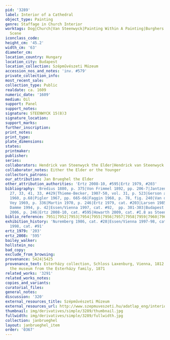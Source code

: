 ```yaml
---
pid: '3289'
label: Interior of a Cathedral
object_type: Painting
genre: Staffage in Church Interior
worktags: Dog|Church|Van Steenwyck|Painting Within A Painting|Burghers|Children|Interior
  Scene
iconclass_code:
height_cm: '45.2'
width_cm: '63'
diameter_cm:
location_country: Hungary
location_city: Budapest
location_collection: Szépművészeti Múzeum
accession_nos_and_notes: 'inv. #579'
private_collection_info:
most_recent_sale:
collection_type: Public
realdate: ca. 1609
numeric_date: '1609'
medium: Oil
support: Panel
support_notes:
signature: STEENWYCK 15(8)3
signature_location:
support_marks:
further_inscription:
print_notes:
print_type:
plate_dimensions:
states:
printmaker:
publisher:
series:
collaborators: Hendrick van Steenwyck the Elder|Hendrick van Steenwyck the Younger
collaborator_notes: Either the Elder or the Younger
collectors_patrons:
our_attribution: Jan Brueghel the Elder
other_attribution_authorities: 'Ertz 2008-10, #595|Ertz 1979, #203'
bibliography: 'Bredius 1880, p. 375|Von Frimmel 1892, pp. 206-7|Jantzen 1910, pp.
  27, 33, 41, 33, #429|Thieme-Becker, 1907-50, vol. 31, p. 523|Gerson and ter Kuile
  1960, p.68|Pigler 1967, pp. 665-66|Faggin 1968, p. 78, fig. 240|Van der Osten &
  Vey 1969, p. 336|Martin 1970, p. 246|Ertz 1979, cat. #203|Larsen 1985, p. 70|Van
  Damme 1994, p. 42|Essen/Vienna 1997, cat. #92,  pp. 301-303|Budapest 2000, p. 160|Ambrosiana
  2006, p. 246|Ertz 2008-10, cat. #595|Howarth 2009, cat. #I.8 as Steenwyck the Elder'
biblio_reference: 7951|7952|7953|7954|7955|7956|7957|7958|7959|7960|7961|7962|7963
exhibition_history: 'Nuremberg 1986, cat. #28|Essen/Vienna 1997-98, cat. #92|Antwerp
  1998, cat. #91'
ertz_1979: '203'
ertz_2008: '595'
bailey_walker:
hollstein_no:
bad_copy:
exclude_from_browsing:
provenance: 5424|5425
provenance_text: Esterházy collection, Schloss Laxenburg, Vienna, 1812|Acquired by
  the museum from the Esterházy family, 1871
related_works: '3291'
related_works_notes:
copies_and_variants:
curatorial_files:
general_notes:
discussion: '320'
external_resources_title: Szépművészeti Múzeum
external_resources_url: http://www.szepmuveszeti.hu/adatlap_eng/interior_of_the_antwerp_cathedral_8898
thumbnail: img/derivatives/simple/3289/thumbnail.jpg
fullwidth: img/derivatives/simple/3289/fullwidth.jpg
collection: janbrueghel
layout: janbrueghel_item
order: '0367'
---
```

